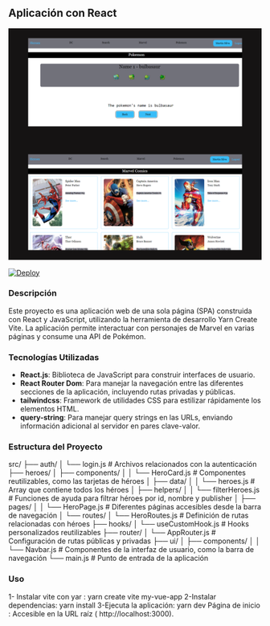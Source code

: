 ## Aplicación con React

[![alt text](public/heroes/Proyect-B.png)](https://github.com/tu-usuario/nombre-del-proyecto)

[![Deploy](https://img.shields.io/badge/Deploy-Netlify-blue)](https://project-b-spa-react-js.netlify.app)



### Descripción

Este proyecto es una aplicación web de una sola página (SPA) construida con React y JavaScript, utilizando la herramienta de desarrollo Yarn Create Vite. La aplicación permite interactuar con personajes de Marvel en varias páginas y consume una API de Pokémon.

### Tecnologías Utilizadas

- **React.js**: Biblioteca de JavaScript para construir interfaces de usuario.
- **React Router Dom**: Para manejar la navegación entre las diferentes secciones de la aplicación, incluyendo rutas privadas y públicas.
- **tailwindcss**: Framework de utilidades CSS para estilizar rápidamente los elementos HTML.
- **query-string**: Para manejar query strings en las URLs, enviando información adicional al servidor en pares clave-valor.

### Estructura del Proyecto


src/
├── auth/
│   └── login.js             # Archivos relacionados con la autenticación
├── heroes/
│   ├── components/
│   │   └── HeroCard.js      # Componentes reutilizables, como las tarjetas de héroes
│   ├── data/
│   │   └── heroes.js        # Array que contiene todos los héroes
│   ├── helpers/
│   │   └── filterHeroes.js  # Funciones de ayuda para filtrar héroes por id, nombre y publisher
│   ├── pages/
│   │   └── HeroPage.js      # Diferentes páginas accesibles desde la barra de navegación
│   └── routes/
│       └── HeroRoutes.js    # Definición de rutas relacionadas con héroes
├── hooks/
│   └── useCustomHook.js     # Hooks personalizados reutilizables
├── router/
│   └── AppRouter.js         # Configuración de rutas públicas y privadas
├── ui/
│   ├── components/
│   │   └── Navbar.js        # Componentes de la interfaz de usuario, como la barra de navegación
└── main.js                  # Punto de entrada de la aplicación


### Uso

1- Instalar vite con yar : yarn create vite my-vue-app
2-Instalar dependencias: yarn install
3-Ejecuta la aplicación: yarn dev
Página de inicio : Accesible en la URL raíz ( http://localhost:3000).

   




